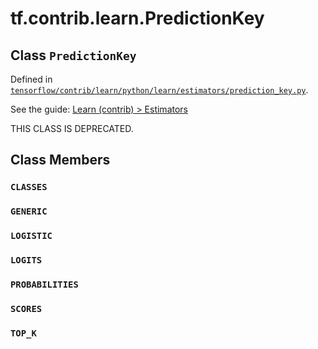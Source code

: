 <div itemscope itemtype="http://developers.google.com/ReferenceObject">
<meta itemprop="name" content="tf.contrib.learn.PredictionKey" />
<meta itemprop="property" content="CLASSES"/>
<meta itemprop="property" content="GENERIC"/>
<meta itemprop="property" content="LOGISTIC"/>
<meta itemprop="property" content="LOGITS"/>
<meta itemprop="property" content="PROBABILITIES"/>
<meta itemprop="property" content="SCORES"/>
<meta itemprop="property" content="TOP_K"/>
</div>

# tf.contrib.learn.PredictionKey

## Class `PredictionKey`





Defined in [`tensorflow/contrib/learn/python/learn/estimators/prediction_key.py`](https://www.tensorflow.org/code/tensorflow/contrib/learn/python/learn/estimators/prediction_key.py).

See the guide: [Learn (contrib) > Estimators](../../../../../api_guides/python/contrib.learn.md#Estimators)

THIS CLASS IS DEPRECATED.

## Class Members

<h3 id="CLASSES"><code>CLASSES</code></h3>

<h3 id="GENERIC"><code>GENERIC</code></h3>

<h3 id="LOGISTIC"><code>LOGISTIC</code></h3>

<h3 id="LOGITS"><code>LOGITS</code></h3>

<h3 id="PROBABILITIES"><code>PROBABILITIES</code></h3>

<h3 id="SCORES"><code>SCORES</code></h3>

<h3 id="TOP_K"><code>TOP_K</code></h3>

